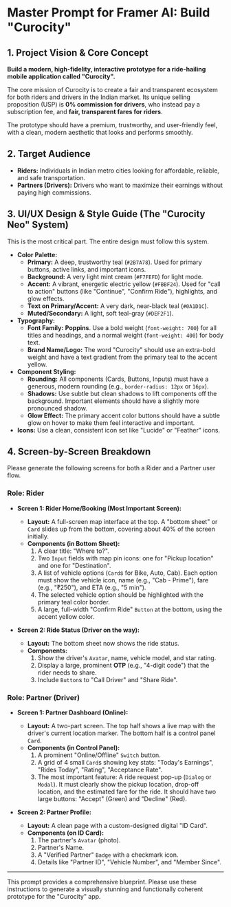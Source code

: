 # Master Prompt for Framer AI: Build "Curocity"

## 1. Project Vision & Core Concept

**Build a modern, high-fidelity, interactive prototype for a ride-hailing mobile application called "Curocity".**

The core mission of Curocity is to create a fair and transparent ecosystem for both riders and drivers in the Indian market. Its unique selling proposition (USP) is **0% commission for drivers**, who instead pay a subscription fee, and **fair, transparent fares for riders**.

The prototype should have a premium, trustworthy, and user-friendly feel, with a clean, modern aesthetic that looks and performs smoothly.

## 2. Target Audience

*   **Riders:** Individuals in Indian metro cities looking for affordable, reliable, and safe transportation.
*   **Partners (Drivers):** Drivers who want to maximize their earnings without paying high commissions.

## 3. UI/UX Design & Style Guide (The "Curocity Neo" System)

This is the most critical part. The entire design must follow this system.

*   **Color Palette:**
    *   **Primary:** A deep, trustworthy teal (`#2B7A78`). Used for primary buttons, active links, and important icons.
    *   **Background:** A very light mint cream (`#F7FEFD`) for light mode.
    *   **Accent:** A vibrant, energetic electric yellow (`#FBBF24`). Used for "call to action" buttons (like "Continue", "Confirm Ride"), highlights, and glow effects.
    *   **Text on Primary/Accent:** A very dark, near-black teal (`#0A1D1C`).
    *   **Muted/Secondary:** A light, soft teal-gray (`#DEF2F1`).
*   **Typography:**
    *   **Font Family:** **Poppins**. Use a bold weight (`font-weight: 700`) for all titles and headings, and a normal weight (`font-weight: 400`) for body text.
    *   **Brand Name/Logo:** The word "Curocity" should use an extra-bold weight and have a text gradient from the primary teal to the accent yellow.
*   **Component Styling:**
    *   **Rounding:** All components (Cards, Buttons, Inputs) must have a generous, modern rounding (e.g., `border-radius: 12px` or `16px`).
    *   **Shadows:** Use subtle but clean shadows to lift components off the background. Important elements should have a slightly more pronounced shadow.
    *   **Glow Effect:** The primary accent color buttons should have a subtle glow on hover to make them feel interactive and important.
*   **Icons:** Use a clean, consistent icon set like "Lucide" or "Feather" icons.

## 4. Screen-by-Screen Breakdown

Please generate the following screens for both a Rider and a Partner user flow.

### Role: Rider

*   **Screen 1: Rider Home/Booking (Most Important Screen):**
    *   **Layout:** A full-screen map interface at the top. A "bottom sheet" or `Card` slides up from the bottom, covering about 40% of the screen initially.
    *   **Components (in Bottom Sheet):**
        1.  A clear title: "Where to?".
        2.  Two `Input` fields with map pin icons: one for "Pickup location" and one for "Destination".
        3.  A list of vehicle options (`Card`s for Bike, Auto, Cab). Each option must show the vehicle icon, name (e.g., "Cab - Prime"), fare (e.g., "₹250"), and ETA (e.g., "5 min").
        4.  The selected vehicle option should be highlighted with the primary teal color border.
        5.  A large, full-width "Confirm Ride" `Button` at the bottom, using the accent yellow color.

*   **Screen 2: Ride Status (Driver on the way):**
    *   **Layout:** The bottom sheet now shows the ride status.
    *   **Components:**
        1.  Show the driver's `Avatar`, name, vehicle model, and star rating.
        2.  Display a large, prominent **OTP** (e.g., "4-digit code") that the rider needs to share.
        3.  Include `Button`s to "Call Driver" and "Share Ride".

### Role: Partner (Driver)

*   **Screen 1: Partner Dashboard (Online):**
    *   **Layout:** A two-part screen. The top half shows a live map with the driver's current location marker. The bottom half is a control panel `Card`.
    *   **Components (in Control Panel):**
        1.  A prominent "Online/Offline" `Switch` button.
        2.  A grid of 4 small `Card`s showing key stats: "Today's Earnings", "Rides Today", "Rating", "Acceptance Rate".
        3.  The most important feature: A ride request pop-up (`Dialog` or `Modal`). It must clearly show the pickup location, drop-off location, and the estimated fare for the ride. It should have two large buttons: "Accept" (Green) and "Decline" (Red).

*   **Screen 2: Partner Profile:**
    *   **Layout:** A clean page with a custom-designed digital "ID Card".
    *   **Components (on ID Card):**
        1.  The partner's `Avatar` (photo).
        2.  Partner's Name.
        3.  A "Verified Partner" `Badge` with a checkmark icon.
        4.  Details like "Partner ID", "Vehicle Number", and "Member Since".

---
This prompt provides a comprehensive blueprint. Please use these instructions to generate a visually stunning and functionally coherent prototype for the "Curocity" app.
